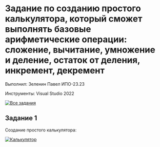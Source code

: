 # Задание по созданию простого калькулятора, который сможет выполнять базовые арифметические операции: сложение, вычитание, умножение и деление, остаток от деления, инкремент, декремент
Выполнил: Зеленин Павел ИПО-23.23

Инструменты: Visual Studio 2022

[![Все задания](https://img.shields.io/badge/📁_Все_задания-607D8B?style=for-the-badge&logo=github&logoColor=white)](https://github.com/MinorityKilla/homeworkZelenin/tree/main/Tasks)

## Задание 1
Создание простого калькулятора:

[![Калькулятор](https://img.shields.io/badge/📚_Калькулятор-009688?style=for-the-badge&logo=csharp&logoColor=white)](https://github.com/MinorityKilla/homeworkZelenin/blob/main/Tasks/Калькулятор%20и%20констант%2C%20литералов%2C%20типов%20данных%2C%20консольный%20вводвывод/Program.cs)
